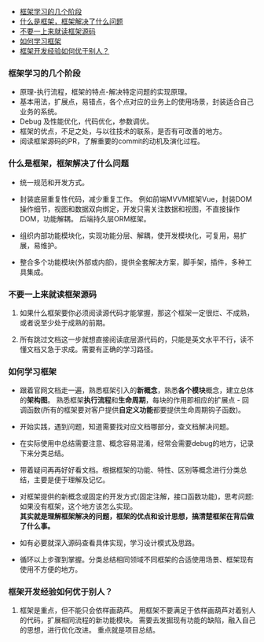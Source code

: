 
<!-- vim-markdown-toc GFM -->

- [框架学习的几个阶段](#框架学习的几个阶段)
- [什么是框架，框架解决了什么问题](#什么是框架框架解决了什么问题)
- [不要一上来就读框架源码](#不要一上来就读框架源码)
- [如何学习框架](#如何学习框架)
- [框架开发经验如何优于别人？](#框架开发经验如何优于别人)

<!-- vim-markdown-toc -->


### 框架学习的几个阶段
- 原理-执行流程，框架的特点-解决特定问题的实现原理。  
- 基本用法，扩展点，易错点，各个点对应的业务上的使用场景，封装适合自己业务的系统。
- Debug 及性能优化，代码优化，参数调优。
- 框架的优点，不足之处，与以往技术的联系，是否有可改善的地方。
- 阅读框架源码的PR，了解重要的commit的动机及演化过程。


### 什么是框架，框架解决了什么问题
  - 统一规范和开发方式。

  - 封装底层重复性代码，减少重复工作。
    例如前端MVVM框架Vue，封装DOM操作细节，视图和数据双向绑定，开发只需关注数据和视图，不直接操作DOM，功能解耦。
    后端持久层ORM框架。

  - 组织内部功能模块化，实现功能分层、解耦，使开发模块化，可复用，易扩展，易维护。

  - 整合多个功能模块(外部或内部)，提供全套解决方案，脚手架，插件，多种工具集成。


### 不要一上来就读框架源码
1. 如果什么框架要你必须阅读源代码才能掌握，那这个框架一定很烂、不成熟，或者说至少处于成熟的前期。

2. 所有跳过文档这一步就想直接阅读底层源代码的，只能是英文水平不行，读不懂文档又急于求成。需要有正确的学习路径。


### 如何学习框架
- 跟着官网文档走一遍，熟悉框架引入的**新概念**，熟悉**各个模块**概念，建立总体的**架构图**。
  熟悉框架**执行流程**和**生命周期**，每块的作用即相应的扩展点 - 回调函数(所有的框架要对客户提供**自定义功能**都要提供生命周期钩子函数)。

- 开始实践，遇到问题，知道需要找对应文档哪部分，查文档解决问题。

- 在实际使用中总结需要注意、概念容易混淆，经常会需要debug的地方，记录下来分类总结。

- 带着疑问再再好好看文档。根据框架的功能、特性、区别等概念进行分类总结，主要是便于理解及记忆。

- 对框架提供的新概念或固定的开发方式(固定注解，接口函数功能)，思考问题: 如果没有框架，这个地方该怎么实现。  
  **其实就是理解框架解决的问题，框架的优点和设计思想，搞清楚框架在背后做了什么事。**

- 如有必要就深入源码查看具体实现，学习设计模式及思路。

- 循环以上步骤到掌握。分类总结相同领域不同框架的合适使用场景、框架现有使用不方便的地方。


### 框架开发经验如何优于别人？

1. 框架是重点，但不能只会依样画葫芦。
   用框架不要满足于依样画葫芦对着别人的代码，扩展相同流程的新功能模块。
   需要去发掘现有功能的缺陷，融入自己的思想，进行优化改进。
   重点就是项目总结。

